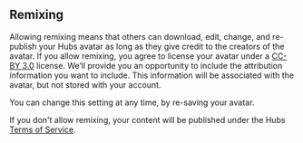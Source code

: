 ## Remixing

Allowing remixing means that others can download, edit, change, and re-publish your Hubs avatar as long as they give credit to the creators of the avatar. If you allow remixing, you agree to license your avatar under a [CC-BY 3.0](https://creativecommons.org/licenses/by/3.0/legalcode) license. We’ll provide you an opportunity to include the attribution information you want to include. This information will be associated with the avatar, but not stored with your account.

You can change this setting at any time, by re-saving your avatar.

If you don't allow remixing, your content will be published under the Hubs [Terms of Service](https://www.mozilla.org/en-US/about/legal/terms/hubs/).
